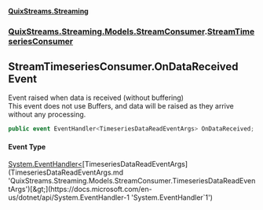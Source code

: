 #### [QuixStreams.Streaming](index.md 'index')
### [QuixStreams.Streaming.Models.StreamConsumer](QuixStreams.Streaming.Models.StreamConsumer.md 'QuixStreams.Streaming.Models.StreamConsumer').[StreamTimeseriesConsumer](StreamTimeseriesConsumer.md 'QuixStreams.Streaming.Models.StreamConsumer.StreamTimeseriesConsumer')

## StreamTimeseriesConsumer.OnDataReceived Event

Event raised when data is received (without buffering)  
This event does not use Buffers, and data will be raised as they arrive without any processing.

```csharp
public event EventHandler<TimeseriesDataReadEventArgs> OnDataReceived;
```

#### Event Type
[System.EventHandler&lt;](https://docs.microsoft.com/en-us/dotnet/api/System.EventHandler-1 'System.EventHandler`1')[TimeseriesDataReadEventArgs](TimeseriesDataReadEventArgs.md 'QuixStreams.Streaming.Models.StreamConsumer.TimeseriesDataReadEventArgs')[&gt;](https://docs.microsoft.com/en-us/dotnet/api/System.EventHandler-1 'System.EventHandler`1')
